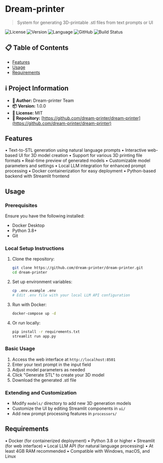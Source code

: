 # Dream-printer

> System for generating 3D-printable .stl files from text prompts or UI

![License](https://img.shields.io/badge/license-MIT-green) ![Version](https://img.shields.io/badge/version-1.0.0-blue) ![Language](https://img.shields.io/badge/language-Python-yellow) ![GitHub](https://img.shields.io/badge/GitHub-dream-printer/dream-printer-black?logo=github) ![Build Status](https://img.shields.io/github/actions/workflow/status/dream-printer/dream-printer/ci.yml?branch=main)

## 📋 Table of Contents

- [Features](#features)
- [Usage](#usage)
- [Requirements](#requirements)

## ℹ️ Project Information

- **👤 Author:** Dream-printer Team
- **📦 Version:** 1.0.0
- **📄 License:** MIT
- **📂 Repository:** [https://github.com/dream-printer/dream-printer](https://github.com/dream-printer/dream-printer)

## Features

• Text-to-STL generation using natural language prompts
• Interactive web-based UI for 3D model creation
• Support for various 3D printing file formats
• Real-time preview of generated models
• Customizable model parameters and settings
• Local LLM integration for enhanced prompt processing
• Docker containerization for easy deployment
• Python-based backend with Streamlit frontend

## Usage

### Prerequisites
Ensure you have the following installed:
- Docker Desktop
- Python 3.8+
- Git

### Local Setup Instructions
1. Clone the repository:
   ```bash
   git clone https://github.com/dream-printer/dream-printer.git
   cd dream-printer
   ```

2. Set up environment variables:
   ```bash
   cp .env.example .env
   # Edit .env file with your local LLM API configuration
   ```

3. Run with Docker:
   ```bash
   docker-compose up -d
   ```

4. Or run locally:
   ```bash
   pip install -r requirements.txt
   streamlit run app.py
   ```

### Basic Usage
1. Access the web interface at `http://localhost:8501`
2. Enter your text prompt in the input field
3. Adjust model parameters as needed
4. Click "Generate STL" to create your 3D model
5. Download the generated .stl file

### Extending and Customization
- Modify `models/` directory to add new 3D generation models
- Customize the UI by editing Streamlit components in `ui/`
- Add new prompt processing features in `processors/`

## Requirements

• Docker (for containerized deployment)
• Python 3.8 or higher
• Streamlit (for web interface)
• Local LLM API (for natural language processing)
• At least 4GB RAM recommended
• Compatible with Windows, macOS, and Linux


